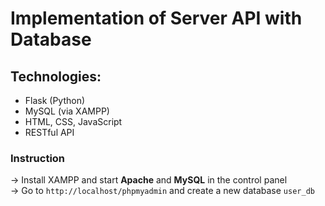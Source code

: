 # Implementation of Server API with Database

## Technologies:
- Flask (Python)
- MySQL (via XAMPP)
- HTML, CSS, JavaScript
- RESTful API

### Instruction
-> Install XAMPP and start **Apache** and **MySQL** in the control panel  
-> Go to `http://localhost/phpmyadmin` and create a new database `user_db`



